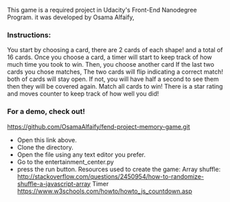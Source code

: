 This game is a required project in Udacity's Front-End Nanodegree Program. it was developed by Osama Alfaify,

### Instructions:

You start by choosing a card, there are 2 cards of each shape! and a total of 16 cards.
Once you choose a card, a timer will start to keep track of how much time you took to win.
Then, you choose another card
If the last two cards you chose matches, The two cards will flip indicating a correct match! both of cards will stay open.
If not, you will have half a second to see them then they will be covered again.
Match all cards to win!
There is a star rating and moves counter to keep track of how well you did!

### For a demo, check out!

https://github.com/OsamaAlfaify/fend-project-memory-game.git

* Open this link above. 
* Clone the directory. 
* Open the file using any text editor you prefer. 
* Go to the entertainment_center.py 
* press the run button.
Resources used to create the game:
Array shuffle:
http://stackoverflow.com/questions/2450954/how-to-randomize-shuffle-a-javascript-array
Timer
https://www.w3schools.com/howto/howto_js_countdown.asp
